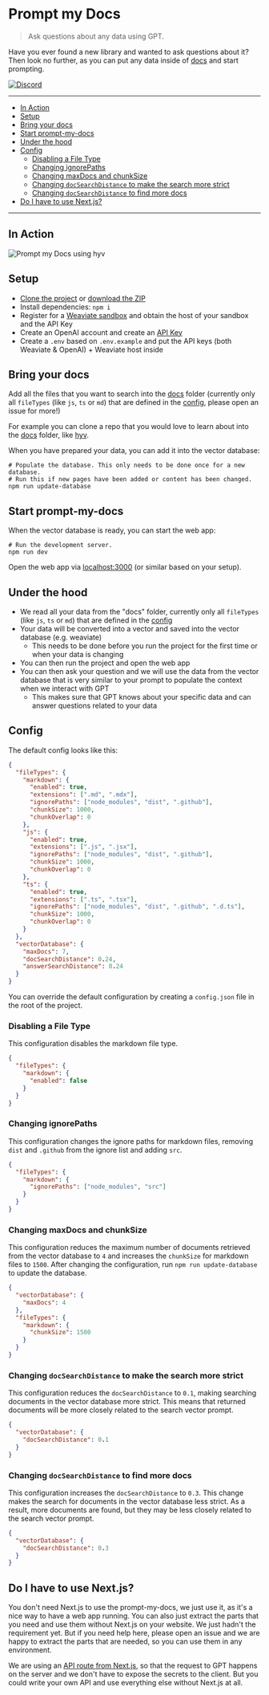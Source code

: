 # Prompt my Docs

> Ask questions about any data using GPT. 

Have you ever found a new library and wanted to ask questions about it? Then look no further, as you can put any data inside of [docs](/docs) and start prompting. 

[![Discord](https://img.shields.io/discord/1091306623819059300?color=7289da&label=Discord&logo=discord&logoColor=fff&style=for-the-badge)](https://discord.com/invite/m3TBB9XEkb)

---

<!-- toc -->

- [In Action](#in-action)
- [Setup](#setup)
- [Bring your docs](#bring-your-docs)
- [Start prompt-my-docs](#start-prompt-my-docs)
- [Under the hood](#under-the-hood)
- [Config](#config)
  * [Disabling a File Type](#disabling-a-file-type)
  * [Changing ignorePaths](#changing-ignorepaths)
  * [Changing maxDocs and chunkSize](#changing-maxdocs-and-chunksize)
  * [Changing `docSearchDistance` to make the search more strict](#changing-docsearchdistance-to-make-the-search-more-strict)
  * [Changing `docSearchDistance` to find more docs](#changing-docsearchdistance-to-find-more-docs)
- [Do I have to use Next.js?](#do-i-have-to-use-nextjs)

<!-- tocstop -->

---

## In Action

![Prompt my Docs using hyv](/public/prompt_my_docs_get_started_with_hyv.png)



## Setup

* [Clone the project](https://github.com/failfa-st/prompt-my-docs) or [download the ZIP](https://github.com/failfa-st/prompt-my-docs/archive/refs/heads/main.zip)
* Install dependencies: `npm i`
* Register for a [Weaviate sandbox](https://weaviate.io/developers/weaviate/quickstart#create-a-weaviate-instance) and obtain the host of your sandbox and the API Key
* Create an OpenAI account and create an [API Key](https://platform.openai.com/account/api-keys)
* Create a `.env` based on `.env.example` and put the API keys (both Weaviate & OpenAI) + Weaviate host inside
  
## Bring your docs

Add all the files that you want to search into the [docs](/docs) folder (currently only all `fileTypes` (like `js`, `ts` or `md`) that are defined in the [config](#config), please open an issue for more!)

For example you can clone a repo that you would love to learn about into the [docs](/docs) folder, like [hyv](https://github.com/failfa-st/hyv). 

When you have prepared your data, you can add it into the vector database:

```shell
# Populate the database. This only needs to be done once for a new database.
# Run this if new pages have been added or content has been changed.
npm run update-database
```

## Start prompt-my-docs

When the vector database is ready, you can start the web app:

```shell
# Run the development server.
npm run dev
```

Open the web app via [localhost:3000](http://localhost:3000) (or similar based on your setup). 

## Under the hood

* We read all your data from the "docs" folder, currently only all `fileTypes` (like `js`, `ts` or `md`) that are defined in the [config](#config)
* Your data will be converted into a vector and saved into the vector database (e.g. weaviate)
  * This needs to be done before you run the project for the first time or when your data is changing
* You can then run the project and open the web app
* You can then ask your question and we will use the data from the vector database that is very similar to your prompt to populate the context when we interact with GPT
  * This makes sure that GPT knows about your specific data and can answer questions related to your data


## Config

The default config looks like this:

```json
{
  "fileTypes": {
    "markdown": {
      "enabled": true,
      "extensions": [".md", ".mdx"],
      "ignorePaths": ["node_modules", "dist", ".github"],
      "chunkSize": 1000,
      "chunkOverlap": 0
    },
    "js": {
      "enabled": true,
      "extensions": [".js", ".jsx"],
      "ignorePaths": ["node_modules", "dist", ".github"],
      "chunkSize": 1000,
      "chunkOverlap": 0
    },
    "ts": {
      "enabled": true,
      "extensions": [".ts", ".tsx"],
      "ignorePaths": ["node_modules", "dist", ".github", ".d.ts"],
      "chunkSize": 1000,
      "chunkOverlap": 0
    }
  },
  "vectorDatabase": {
    "maxDocs": 7,
    "docSearchDistance": 0.24,
    "answerSearchDistance": 0.24
  }
}
```


You can override the default configuration by creating a `config.json` file in the root of the project.

### Disabling a File Type

This configuration disables the markdown file type.

```json
{
  "fileTypes": {
    "markdown": {
      "enabled": false
    }
  }
}
```

### Changing ignorePaths

This configuration changes the ignore paths for markdown files, removing `dist` and `.github` from the ignore list and adding `src`.

```json
{
  "fileTypes": {
    "markdown": {
      "ignorePaths": ["node_modules", "src"]
    }
  }
}
```

### Changing maxDocs and chunkSize

This configuration reduces the maximum number of documents retrieved from the vector database to `4` and increases the `chunkSize` for markdown files to `1500`. After changing the configuration, run `npm run update-database` to update the database.

```json
{
  "vectorDatabase": {
    "maxDocs": 4
  },
  "fileTypes": {
    "markdown": {
      "chunkSize": 1500
    }
  }
}
```

### Changing `docSearchDistance` to make the search more strict

This configuration reduces the `docSearchDistance` to `0.1`, making searching documents in the vector database more strict. This means that returned documents will be more closely related to the search vector prompt.

```json
{
  "vectorDatabase": {
    "docSearchDistance": 0.1
  }
}
```


### Changing `docSearchDistance` to find more docs

This configuration increases the `docSearchDistance` to `0.3`. This change makes the search for documents in the vector database less strict. As a result, more documents are found, but they may be less closely related to the search vector prompt.

```json
{
  "vectorDatabase": {
    "docSearchDistance": 0.3
  }
}
```


## Do I have to use Next.js?

You don't need Next.js to use the prompt-my-docs, we just use it, as it's a nice way to have a web app running. You can also just extract the parts that you need and use them without Next.js on your website. We just hadn't the requirement yet. But if you need help here, please open an issue and we are happy to extract the parts that are needed, so you can use them in any environment. 

We are using an [API route from Next.js](/src/pages/api/ama.ts), so that the request to GPT happens on the server and we don't have to expose the secrets to the client. But you could write your own API and use everything else without Next.js at all.
